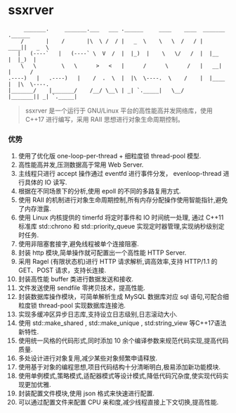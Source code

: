 # ssxrver
```
     _______.     _______.___   ___ .______     ____    ____  _______ .______      
    /       |    /       |\  \ /  / |   _  \    \   \  /   / |   ____||   _  \     
   |   (----`   |   (----` \  V  /  |  |_)  |    \   \/   /  |  |__   |  |_)  |    
    \   \        \   \      >   <   |      /      \      /   |   __|  |      /     
.----)   |   .----)   |    /  .  \  |  |\  \----.  \    /    |  |____ |  |\  \----.
|_______/    |_______/    /__/ \__\ | _| `._____|   \__/     |_______|| _| `._____|
```

> ssxrver 是一个运行于 GNU/Linux 平台的高性能高并发网络库，使用 C++17 进行编写，采用 RAII 思想进行对象生命周期控制。

### 优势

1. 使用了优化版 one-loop-per-thread + 细粒度锁 thread-pool 模型.
2. 高性能高并发,压测数据高于常用 Web Server.
3. 主线程只进行 accept 操作通过 eventfd 进行事件分发， evenloop-thread 进行具体的 IO 读写.
4. 根据在不同场景下的分析,使用 epoll 的不同的多路复用方式.
5. 使用 RAII 的机制进行对象生命周期控制,所有内存分配操作使用智能指针,避免了内存泄露.
6. 使用 Linux 内核提供的 timerfd 将定时事件和 IO 时间统一处理, 通过 C++11 标准库 std::chrono 和 std::priority_queue 实现定时器管理,实现纳秒级别定时任务.
7. 使用非阻塞套接字,避免线程被单个连接阻塞.
8. 封装 http 模块,简单操作就可配置出一个高性能 HTTP Server.
9. 采用 Ragel (有限状态机)进行 HTTP 请求解析,调高效率,支持 HTTP/1.1 的 GET、POST 请求，支持长连接.
10. 封装高性能 buffer 类进行数据发送和接收.
11. 文件发送使用 sendfile 零拷贝技术，提高性能.
12. 封装数据库操作模块，可简单解析生成 MySQL 数据库对应 sql 语句,可配合细粒度锁 thread-pool 实现数据库连接池.
13. 实现多缓冲区异步日志库,支持设立日志级别,日志滚动大小.
14. 使用 std::make_shared , std::make_unique , std:string_view 等C++17语法新特性.
15. 使用统一风格的代码形式,同时添加 10 余个编译参数来规范代码实现,提高代码质量.
16. 多处设计进行对象复用,减少某些对象频繁申请释放.
17. 使用基于对象的编程思想,项目代码结构十分清晰明白,极易添加新功能模块.
18. 使用单例模式,策略模式,适配器模式等设计模式,降低代码冗杂度,使实现代码实现更加优雅. 
19. 封装配置文件模块,使用 json 格式来快速进行配置.
20. 可以通过配置文件来配置 CPU 亲和度,减少线程直接上下文切换,提高性能.

